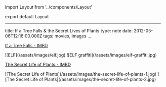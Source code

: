 import Layout from '../components/Layout'

export default Layout

---

title: If a Tree Falls & the Secret Lives of Plants
type: note
date: 2012-05-06T12:16:00.000Z
tags: movies, images
...

[If a Tree Falls - IMBD](http://www.imdb.com/title/tt1787725/)

<div>
![ELF](/assets/images/elf.jpg)
![ELF graffiti](/assets/images/elf-graffiti.jpg)
</div>

[The Secret Life of Plants - IMBD](http://www.imdb.com/title/tt0078217/)

<div>
![The Secret Life of Plants](/assets/images/the-secret-life-of-plants-1.jpg)
![The Secret Life of Plants](/assets/images/the-secret-life-of-plants-2.jpg)
</div>
